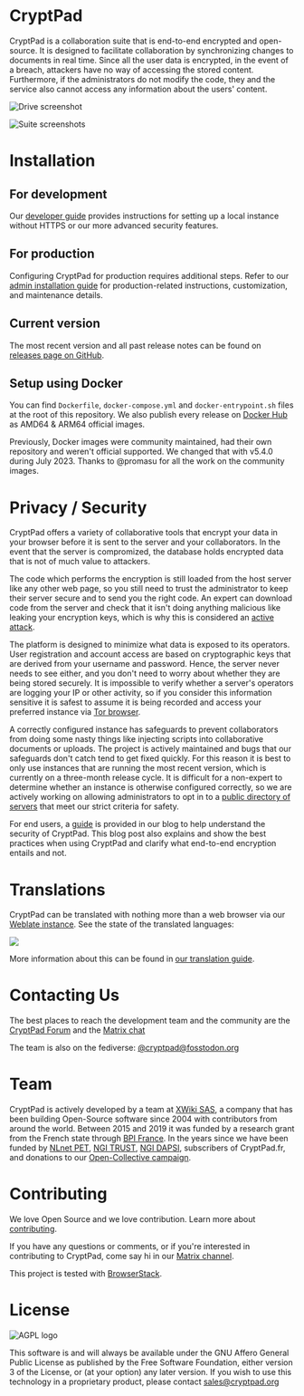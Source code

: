 <!--
SPDX-FileCopyrightText: 2023 XWiki CryptPad Team <contact@cryptpad.org> and contributors

SPDX-License-Identifier: AGPL-3.0-or-later
-->

# CryptPad

CryptPad is a collaboration suite that is end-to-end encrypted and open-source. It is designed to facilitate collaboration by synchronizing changes to documents in real time. Since all the user data is encrypted, in the event of a breach, attackers have no way of accessing the stored content. Furthermore, if the administrators do not modify the code, they and the service also cannot access any information about the users' content.

![Drive screenshot](screenshot.png "preview of the CryptDrive")

![Suite screenshots](screenshot-suite.png "all CyptPad applications: Document, Sheet, Presentation, Form, Kanban, Code, Rich Text, Whiteboard")

# Installation

## For development

Our [developer guide](https://docs.cryptpad.org/en/dev_guide/setup.html) provides instructions for setting up a local instance without HTTPS or our more advanced security features.

## For production

Configuring CryptPad for production requires additional steps. Refer to our [admin installation guide](https://docs.cryptpad.org/en/admin_guide/installation.html) for production-related instructions, customization, and maintenance details.

## Current version

The most recent version and all past release notes can be found on [releases page on GitHub](https://github.com/cryptpad/cryptpad/releases/).

## Setup using Docker

You can find `Dockerfile`, `docker-compose.yml` and `docker-entrypoint.sh` files at the root of this repository. We also publish every release on [Docker Hub](https://hub.docker.com/r/cryptpad/cryptpad) as AMD64 & ARM64 official images.

Previously, Docker images were community maintained, had their own repository and weren't official supported. We changed that with v5.4.0 during July 2023. Thanks to @promasu for all the work on the community images.

# Privacy / Security

CryptPad offers a variety of collaborative tools that encrypt your data in your browser
before it is sent to the server and your collaborators. In the event that the server is
compromized, the database holds encrypted data that is not of much value to attackers.

The code which performs the encryption is still loaded from the host server like any
other web page, so you still need to trust the administrator to keep their server secure
and to send you the right code. An expert can download code from the server and check
that it isn't doing anything malicious like leaking your encryption keys, which is why
this is considered an [active attack].

The platform is designed to minimize what data is exposed to its operators. User
registration and account access are based on cryptographic keys that are derived from your
username and password. Hence, the server never needs to see either, and you don't need to
worry about whether they are being stored securely. It is impossible to verify whether a
server's operators are logging your IP or other activity, so if you consider this
information sensitive it is safest to assume it is being recorded and access your
preferred instance via [Tor browser].

A correctly configured instance has safeguards to prevent collaborators from doing some
nasty things like injecting scripts into collaborative documents or uploads. The project
is actively maintained and bugs that our safeguards don't catch tend to get fixed quickly.
For this reason it is best to only use instances that are running the most recent version,
which is currently on a three-month release cycle. It is difficult for a non-expert to
determine whether an instance is otherwise configured correctly, so we are actively
working on allowing administrators to opt in to a [public directory of
servers](https://cryptpad.org/instances/) that
meet our strict criteria for safety.

For end users, a [guide](https://blog.cryptpad.org/2024/03/14/Most-Secure-CryptPad-Usage/)
is provided in our blog to help understand the security of CryptPad. This blog post
also explains and show the best practices when using CryptPad and clarify what end-to-end
encryption entails and not.

# Translations

CryptPad can be translated with nothing more than a web browser via our
[Weblate instance](https://weblate.cryptpad.org/projects/cryptpad/app/). See the state of the translated languages:

![](https://weblate.cryptpad.org/widgets/cryptpad/-/app/multi-auto.svg)

More information about this can be found in [our translation guide](/customize.dist/translations/README.md).

# Contacting Us

The best places to reach the development team and the community are the [CryptPad Forum](https://forum.cryptpad.org) and the [Matrix chat](https://matrix.to/#/#cryptpad:matrix.xwiki.com)

The team is also on the fediverse: [@cryptpad@fosstodon.org](https://fosstodon.org/@cryptpad)

# Team

CryptPad is actively developed by a team at [XWiki SAS](https://www.xwiki.com), a company that has been building Open-Source software since 2004 with contributors from around the world. Between 2015 and 2019 it was funded by a research grant from the French state through [BPI France](https://www.bpifrance.fr/). In the years since we have been funded by [NLnet PET](https://nlnet.nl/PET/), [NGI TRUST](https://www.ngi.eu/ngi-projects/ngi-trust/), [NGI DAPSI](https://dapsi.ngi.eu/), subscribers of CryptPad.fr, and donations to our [Open-Collective campaign](https://opencollective.com/cryptpad).

# Contributing

We love Open Source and we love contribution. Learn more about [contributing](https://docs.cryptpad.org/en/how_to_contribute.html).

If you have any questions or comments, or if you're interested in contributing to CryptPad, come say hi in our [Matrix channel](https://app.element.io/#/room/#cryptpad:matrix.xwiki.com).

This project is tested with [BrowserStack](https://www.browserstack.com/).

# License

![AGPL logo](https://www.gnu.org/graphics/agplv3-155x51.png "GNU Affero General Public License")

This software is and will always be available under the GNU Affero General Public License as
published by the Free Software Foundation, either version 3 of the License, or (at your option)
any later version. If you wish to use this technology in a proprietary product, please contact
sales@cryptpad.org

[Tor browser]: https://www.torproject.org/download/
[active attack]: https://en.wikipedia.org/wiki/Attack_(computing)#Types_of_attack

